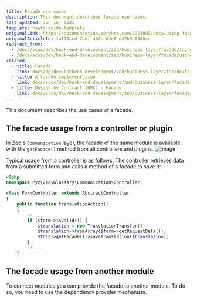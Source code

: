 ```yaml
---
title: Facade use cases
description: This document describes facade use cases.
last_updated: Jun 16, 2021
template: howto-guide-template
originalLink: https://documentation.spryker.com/2021080/docs/using-facade
originalArticleId: 1a113ccd-7bdf-467b-84e0-d47b9a03d0cd
redirect_from:
  - /docs/scos/dev/back-end-development/zed/business-layer/facade/facade-use-cases.html
  - /docs/scos/dev/back-end-development/zed/business-layer/facade/using-a-facade.html
related:
  - title: Facade
    link: docs/dg/dev/backend-development/zed/business-layer/facade/facade.html
  - title: A facade implementation
    link: docs/scos/dev/back-end-development/zed/business-layer/facade/a-facade-implementation.html
  - title: Design by Contract (DBC) - Facade
    link: docs/scos/dev/back-end-development/zed/business-layer/facade/design-by-contract-dbc-facade.html
---
```


This document describes the use cases of a facade.

## The facade usage from a controller or plugin

In Zed's `Communication` layer, the facade of the same module is available with the `getFacade()` method from all controllers and plugins.
![image](https://spryker.s3.eu-central-1.amazonaws.com/docs/Developer+Guide/Zed/Business+Layer/How+to+Use+a+Facade/how-to-use-a-facade-from-the-same-bundle.png)

Typical usage from a controller is as follows. The controller retrieves data from a submitted form and calls a method of a facade to save it:

```php
<?php
namespace Pyz\Zed\Glossary\Communication\Controller;

class FormController extends AbstractController
{
    public function translationAction()
    {
        // ...
        if ($form->isValid()) {
            $translation = new TranslationTransfer();
            $translation->fromArray($form->getRequestData());
            $this->getFacade()->saveTranslation($translation);
        }
        // ...
    }
```

## The facade usage from another module

To connect modules you can provide the facade to another module. To do so, you need to use the dependency provider mechanism.
